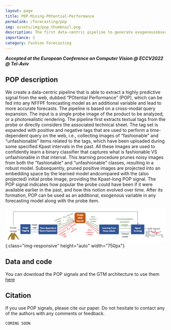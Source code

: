 ```yaml
---
layout: page
title: POP-Mining-POtential-Performance
permalink: /forecasting/pop
img: assets/img/pop_thumbnail.png
description: The first data-centric pipeline to generate exogenousobservation data for the New Fashion Product Performance Forecasting problem. 
importance: 1
category: Fashion Forecasting
---
```

***Accepted at the European Conference on Computer Vision @ ECCV2022 @ Tel-Aviv***

## POP description

We create a data-centric pipeline that is able to extract a highly predictive signal from the web, dubbed “POtential Performance” (POP), which can be fed into any
NFFPF forecasting model as an additional variable and lead to more accurate forecasts. The pipeline is based on a cross-modal query expansion. The input is a single probe image of the product to be analyzed, or a photorealistic rendering. The pipeline first extracts textual tags from the probe
or directly considers the associated technical sheet. The tag set is expanded with positive and negative tags that are used to perform a time-dependent query on the web, i.e., collecting images of “fashionable” and “unfashionable” items related to the tags, which have been uploaded during some specified Kpast intervals
in the past. All these images are used to confidently learn a binary classifier that captures what is fashionable VS unfashionable in that interval. This learning procedure prunes noisy images from both the “fashionable” and “unfashionable” classes, resulting in a robust model. Subsequently, pruned positive
images are projected into an embedding space by the learned model andcompared with the (also projected) initial probe image, providing the Kpast-long POP signal. The POP signal indicates how popular the probe could have been
if it were available earlier in the past, and how this notion evolved over time. After its formation, POP can be used as an additional, exogenous variable in any forecasting model along with the probe item.

![POP data-centric pipeline](/assets/img/pop_pipeline.png "Data-centric pipeline to create POP"){:class="img-responsive" height="auto" width="750px"}


## Data and code
You can download the POP signals and the GTM architecture to use them [here](https://github.com/HumaticsLAB/POP-Mining-POtential-Performance)

## Citation
If you use POP signals, please cite our paper. Do not hesitate to contact any of the authors with any comments or feedback.

```
COMING SOON
```


